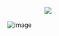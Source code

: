 ⠀ ⠀⠀⠀⠀⠀⠀⠀![](https://komarev.com/ghpvc/?username=your-github-username&color=7e7e7e)⠀

![image](https://github.com/user-attachments/assets/c1b7fbc9-0d90-48f9-a844-6ec97cf4f7f8)




